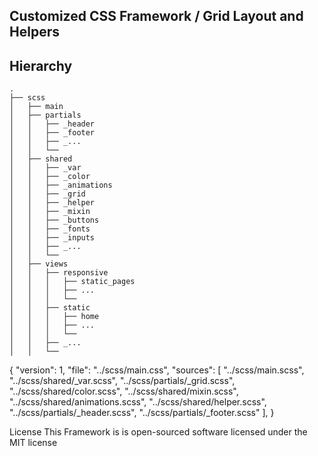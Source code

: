 ## Customized CSS Framework / Grid Layout and Helpers


## Hierarchy

```
.
├── scss
│   ├── main
│   ├── partials
│   │   ├── _header
│   │   ├── _footer
│   │   ├── _...
│   │   └── 
│   ├── shared    
│   │   ├── _var
│   │   ├── _color
│   │   ├── _animations
│   │   ├── _grid
│   │   ├── _helper
│   │   ├── _mixin
│   │   ├── _buttons
│   │   ├── _fonts
│   │   ├── _inputs
│   │   ├── _...
│   │   └── 
│   ├── views    
│   │   ├── responsive
│   │   │   ├── static_pages
│   │   │   ├── ...
│   │   │   └── 
│   │   ├── static
│   │   │   ├── home
│   │   │   ├── ...
│   │   │   └── 
│   │   ├── _...
│   │   └── 
```


{
	"version": 1,
	"file": "../scss/main.css",
	"sources": [
		"../scss/main.scss",
		"../scss/shared/_var.scss",
		"../scss/partials/_grid.scss",
		"../scss/shared/color.scss",
		"../scss/shared/mixin.scss",
		"../scss/shared/animations.scss",
		"../scss/shared/helper.scss",
		"../scss/partials/_header.scss",
		"../scss/partials/_footer.scss"
	],
}


License
This Framework is is open-sourced software licensed under the MIT license
